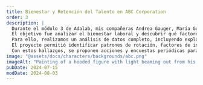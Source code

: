 ```yaml
---
title: Bienestar y Retención del Talento en ABC Corporation
order: 3
description: |
  Durante el módulo 3 de Adalab, mis compañeras Andrea Gauger, María Guisado, Adriana Arcidiacono y yo (Isa Mañero) desarrollamos este proyecto en Letal Insight Company a petición de ABC Corporation.  
  El objetivo fue analizar el bienestar laboral y descubrir qué factores influyen en la satisfacción y retención del personal.  
  Para ello, realizamos un análisis de datos completo, incluyendo exploración, limpieza, transformación y visualización, además de diseñar una base de datos en SQL.  
  El proyecto permitió identificar patrones de rotación, factores de insatisfacción y diferencias según edad, salario y puesto.  
  Con estos hallazgos, se proponen acciones y encuestas periódicas para mejorar la experiencia laboral y la fidelización del talento.
image: "@assets/docs/characters/backgrounds/abc.png"
imageAlt: "Painting of a hooded figure with light beaming out from his chest"
pubDate: 2024-07-15
modDate: 2024-08-03
---
```

